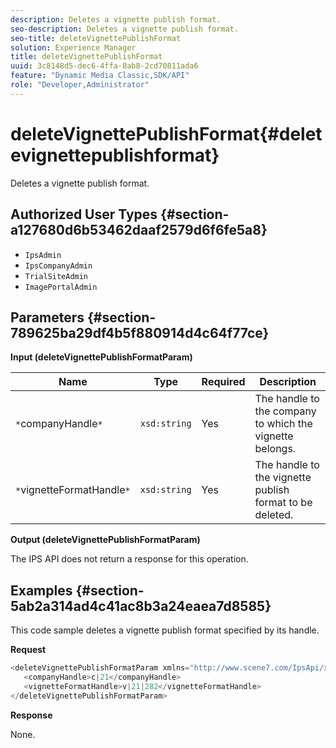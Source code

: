 ```yaml
---
description: Deletes a vignette publish format.
seo-description: Deletes a vignette publish format.
seo-title: deleteVignettePublishFormat
solution: Experience Manager
title: deleteVignettePublishFormat
uuid: 3c8148d5-dec6-4ffa-8ab8-2cd70811ada6
feature: "Dynamic Media Classic,SDK/API"
role: "Developer,Administrator"
---
```


# deleteVignettePublishFormat{#deletevignettepublishformat}

Deletes a vignette publish format.

## Authorized User Types {#section-a127680d6b53462daaf2579d6f6fe5a8}

* `IpsAdmin` 
* `IpsCompanyAdmin` 
* `TrialSiteAdmin` 
* `ImagePortalAdmin`

## Parameters {#section-789625ba29df4b5f880914d4c64f77ce}

**Input (deleteVignettePublishFormatParam)** 

|  Name  | Type  | Required  | Description  |
|---|---|---|---|
|  `*`companyHandle`*`  | `xsd:string`  | Yes  | The handle to the company to which the vignette belongs.  |
|  `*`vignetteFormatHandle`*`  | `xsd:string`  | Yes  | The handle to the vignette publish format to be deleted.  |

**Output (deleteVignettePublishFormatParam)**

The IPS API does not return a response for this operation.

## Examples {#section-5ab2a314ad4c41ac8b3a24eaea7d8585}

This code sample deletes a vignette publish format specified by its handle.

**Request** 

```java
<deleteVignettePublishFormatParam xmlns="http://www.scene7.com/IpsApi/xsd/2008-01-15">
   <companyHandle>c|21</companyHandle>
   <vignetteFormatHandle>v|21|282</vignetteFormatHandle>
</deleteVignettePublishFormatParam>
```

**Response**

None. 
